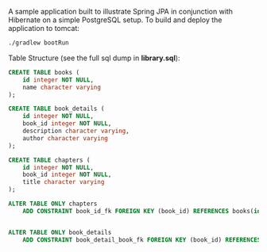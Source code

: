 A sample application built to illustrate Spring JPA in conjunction with Hibernate on a simple PostgreSQL setup. To build and deploy the application to tomcat:

```bash
./gradlew bootRun
```

Table Structure (see the full sql dump in **library.sql**):

```sql
CREATE TABLE books (
    id integer NOT NULL,
    name character varying
);

CREATE TABLE book_details (
    id integer NOT NULL,
    book_id integer NOT NULL,
    description character varying,
    author character varying
);

CREATE TABLE chapters (
    id integer NOT NULL,
    book_id integer NOT NULL,
    title character varying
);

ALTER TABLE ONLY chapters
    ADD CONSTRAINT book_id_fk FOREIGN KEY (book_id) REFERENCES books(id) ON DELETE CASCADE;


ALTER TABLE ONLY book_details
    ADD CONSTRAINT book_detail_book_fk FOREIGN KEY (book_id) REFERENCES books(id) ON DELETE CASCADE;
```
